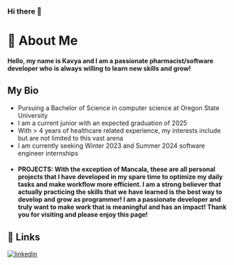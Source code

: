 ### Hi there 👋

# 🚀 About Me
#### Hello, my name is Kavya and I am a passionate pharmacist/software developer who is always willing to learn new skills and grow!

## My Bio
* Pursuing a Bachelor of Science in computer science at Oregon State University
* I am a current junior with an expected graduation of 2025
* With > 4 years of healthcare related experience, my interests include but are not limited to this vast arena
* I am currently seeking Winter 2023 and Summer 2024 software engineer internships
* #### PROJECTS: With the exception of Mancala, these are all personal projects that I have developed in my spare time to optimize my daily tasks and make workflow more efficient. I am a strong believer that actually practicing the skills that we have learned is the best way to develop and grow as programmer! I am a passionate developer and truly want to make work that is meaningful and has an impact! Thank you for visiting and please enjoy this page!




## 🔗 Links

[![linkedin](https://img.shields.io/badge/linkedin-0A66C2?style=for-the-badge&logo=linkedin&logoColor=white)](https://www.linkedin.com/in/kavya-kolavasi-8a32bb271/)


